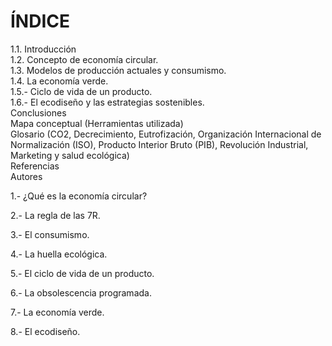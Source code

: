 # ÍNDICE
1.1. Introducción  
1.2. Concepto de economía circular.  
1.3. Modelos de producción actuales y consumismo.  
1.4. La economía verde.  
1.5.- Ciclo de vida de un producto.  
1.6.- El ecodiseño y las estrategias sostenibles.  
Conclusiones  
Mapa conceptual (Herramientas utilizada)  
Glosario (CO2, Decrecimiento, Eutrofización, Organización Internacional de Normalización (ISO), Producto Interior Bruto (PIB), Revolución Industrial, Marketing y salud ecológica)  
Referencias  
Autores  

1.- ¿Qué es la economía circular?

2.- La regla de las 7R.

3.- El consumismo.

4.- La huella ecológica.

5.- El ciclo de vida de un producto.

6.- La obsolescencia programada.

7.- La economía verde.

8.- El ecodiseño.

